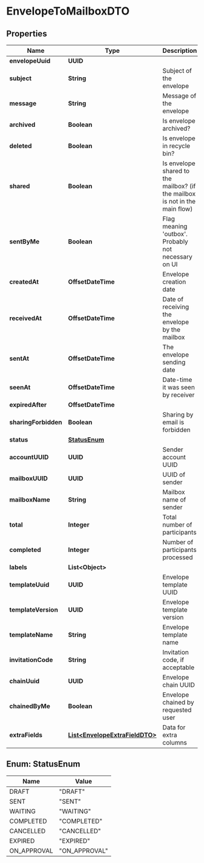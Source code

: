 

# EnvelopeToMailboxDTO


## Properties

| Name | Type | Description | Notes |
|------------ | ------------- | ------------- | -------------|
|**envelopeUuid** | **UUID** |  |  [optional] |
|**subject** | **String** | Subject of the envelope |  [optional] |
|**message** | **String** | Message of the envelope |  [optional] |
|**archived** | **Boolean** | Is envelope archived? |  [optional] |
|**deleted** | **Boolean** | Is envelope in recycle bin? |  [optional] |
|**shared** | **Boolean** | Is envelope shared to the mailbox? (if the mailbox is not in the main flow) |  [optional] |
|**sentByMe** | **Boolean** | Flag meaning &#39;outbox&#39;. Probably not necessary on UI |  [optional] |
|**createdAt** | **OffsetDateTime** | Envelope creation date |  [optional] |
|**receivedAt** | **OffsetDateTime** | Date of receiving the envelope by the mailbox |  [optional] |
|**sentAt** | **OffsetDateTime** | The envelope sending date |  [optional] |
|**seenAt** | **OffsetDateTime** | Date-time it was seen by receiver |  [optional] |
|**expiredAfter** | **OffsetDateTime** |  |  [optional] |
|**sharingForbidden** | **Boolean** | Sharing by email is forbidden |  [optional] |
|**status** | [**StatusEnum**](#StatusEnum) |  |  [optional] |
|**accountUUID** | **UUID** | Sender account UUID |  [optional] |
|**mailboxUUID** | **UUID** | UUID of sender |  [optional] |
|**mailboxName** | **String** | Mailbox name of sender |  [optional] |
|**total** | **Integer** | Total number of participants |  [optional] |
|**completed** | **Integer** | Number of participants processed |  [optional] |
|**labels** | **List&lt;Object&gt;** |  |  [optional] |
|**templateUuid** | **UUID** | Envelope template UUID |  [optional] |
|**templateVersion** | **UUID** | Envelope template version |  [optional] |
|**templateName** | **String** | Envelope template name |  [optional] |
|**invitationCode** | **String** | Invitation code, if acceptable |  [optional] |
|**chainUuid** | **UUID** | Envelope chain UUID |  [optional] |
|**chainedByMe** | **Boolean** | Envelope chained by requested user |  [optional] |
|**extraFields** | [**List&lt;EnvelopeExtraFieldDTO&gt;**](EnvelopeExtraFieldDTO.md) | Data for extra columns |  [optional] |



## Enum: StatusEnum

| Name | Value |
|---- | -----|
| DRAFT | &quot;DRAFT&quot; |
| SENT | &quot;SENT&quot; |
| WAITING | &quot;WAITING&quot; |
| COMPLETED | &quot;COMPLETED&quot; |
| CANCELLED | &quot;CANCELLED&quot; |
| EXPIRED | &quot;EXPIRED&quot; |
| ON_APPROVAL | &quot;ON_APPROVAL&quot; |



